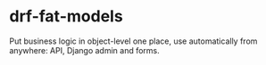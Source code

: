 # drf-fat-models
Put business logic in object-level one place, use automatically from anywhere: API, Django admin and forms.

